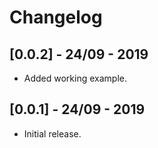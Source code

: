 # Changelog

## [0.0.2] - 24/09 - 2019

* Added working example.

## [0.0.1] - 24/09 - 2019

* Initial release.

